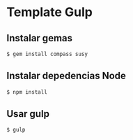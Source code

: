 # Template Gulp

## Instalar gemas

```sh
$ gem install compass susy
```

## Instalar depedencias Node

```sh
$ npm install
```

## Usar gulp

```sh
$ gulp
```
